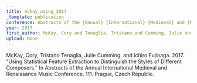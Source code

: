 ```yaml
---
title: mckay_using_2017
_template: publication
conference: Abstracts of the {Annual} {International} {Medieval} and {Renaissance} {Music} {Conference}
year: 2017
first_author: McKay, Cory and Tenaglia, Tristano and Cumming, Julie and Fujinaga, Ichiro
upload: None
---
```

McKay, Cory, Tristano Tenaglia, Julie Cumming, and Ichiro Fujinaga. 2017. “Using Statistical Feature Extraction to Distinguish the Styles of Different Composers.” In Abstracts of the Annual International Medieval and Renaissance Music Conference, 111. Prague, Czech Republic.